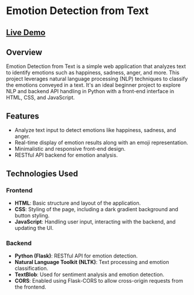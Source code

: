 # Emotion Detection from Text

## [Live Demo](https://sunny-froyo-646110.netlify.app/)

## Overview

Emotion Detection from Text is a simple web application that analyzes text to identify emotions such as happiness, sadness, anger, and more. This project leverages natural language processing (NLP) techniques to classify the emotions conveyed in a text. It's an ideal beginner project to explore NLP and backend API handling in Python with a front-end interface in HTML, CSS, and JavaScript.

## Features

- Analyze text input to detect emotions like happiness, sadness, and anger.
- Real-time display of emotion results along with an emoji representation.
- Minimalistic and responsive front-end design.
- RESTful API backend for emotion analysis.

## Technologies Used

### Frontend
- **HTML**: Basic structure and layout of the application.
- **CSS**: Styling of the page, including a dark gradient background and button styling.
- **JavaScript**: Handling user input, interacting with the backend, and updating the UI.

### Backend
- **Python (Flask)**: RESTful API for emotion detection.
- **Natural Language Toolkit (NLTK)**: Text processing and emotion classification.
- **TextBlob**: Used for sentiment analysis and emotion detection.
- **CORS**: Enabled using Flask-CORS to allow cross-origin requests from the frontend.

